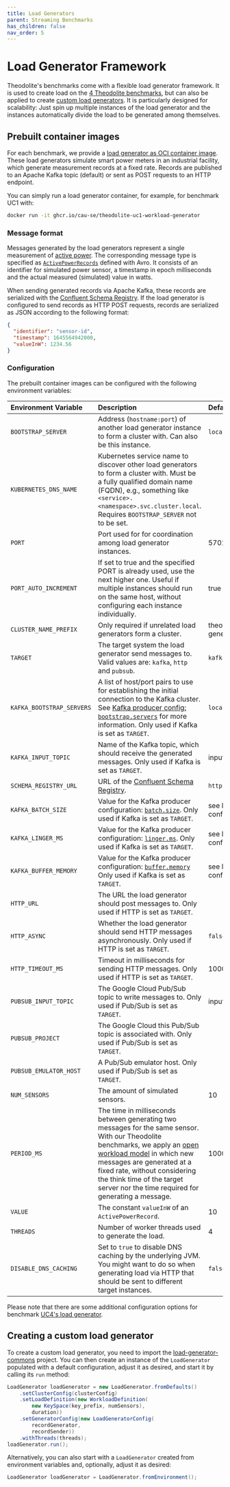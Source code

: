 ```yaml
---
title: Load Generators
parent: Streaming Benchmarks
has_children: false
nav_order: 5
---
```


# Load Generator Framework

Theodolite's benchmarks come with a flexible load generator framework. It is used to create load on the [4 Theodolite benchmarks](#prebuilt-container-images), but can also be applied to create [custom load generators](#creating-a-custom-load-generator).
It is particularly designed for scalability: Just spin up multiple instances of the load generator and the instances automatically divide the load to be generated among themselves.

## Prebuilt container images

For each benchmark, we provide a [load generator as OCI container image](https://github.com/orgs/cau-se/packages?tab=packages&q=workload-generator). These load generators simulate smart power meters in an industrial facility, which generate measurement records at a fixed rate. Records are published to an Apache Kafka topic (default) or sent as POST requests to an HTTP endpoint.

You can simply run a load generator container, for example, for benchmark UC1 with:

```sh
docker run -it ghcr.io/cau-se/theodolite-uc1-workload-generator
```

### Message format

Messages generated by the load generators represent a single measurement of [active power](https://en.wikipedia.org/wiki/AC_power#Active,_reactive,_apparent,_and_complex_power_in_sinusoidal_steady-state). The corresponding message type is specified as [`ActivePowerRecords`](https://github.com/cau-se/theodolite/blob/main/theodolite-benchmarks/commons/src/main/avro/ActivePower.avdl)
defined with Avro. It consists of an identifier for simulated power sensor, a timestamp in epoch milliseconds and the actual measured (simulated) value in watts.

When sending generated records via Apache Kafka, these records are serialized with the [Confluent Schema Registry](https://docs.confluent.io/platform/current/schema-registry).
If the load generator is configured to send records as HTTP POST requests, records are serialized as JSON according to the following format:

```json
{
  "identifier": "sensor-id",
  "timestamp": 1645564942000,
  "valueInW": 1234.56
}
```

### Configuration

The prebuilt container images can be configured with the following environment variables:

| Environment Variable | Description | Default |
|:----|:----|:----|
| `BOOTSTRAP_SERVER` | Address (`hostname:port`) of another load generator instance to form a cluster with. Can also be this instance. | `localhost:5701` |
| `KUBERNETES_DNS_NAME` | Kubernetes service name to discover other load generators to form a cluster with. Must be a fully qualified domain name (FQDN), e.g., something like `<service>.<namespace>.svc.cluster.local`. Requires `BOOTSTRAP_SERVER` not to be set. | |
| `PORT` | Port used for for coordination among load generator instances. | 5701 |
| `PORT_AUTO_INCREMENT` | If set to true and the specified PORT is already used, use the next higher one. Useful if multiple instances should run on the same host, without configuring each instance individually. | true |
| `CLUSTER_NAME_PREFIX` | Only required if unrelated load generators form a cluster. | theodolite-load-generation |
| `TARGET` | The target system the load generator send messages to. Valid values are: `kafka`, `http` and `pubsub`. | `kafka` |
| `KAFKA_BOOTSTRAP_SERVERS` | A list of host/port pairs to use for establishing the initial connection to the Kafka cluster. See [Kafka producer config: `bootstrap.servers`](https://kafka.apache.org/documentation/#producerconfigs_bootstrap.servers) for more information. Only used if Kafka is set as `TARGET`. | `localhost:9092` |
| `KAFKA_INPUT_TOPIC` | Name of the Kafka topic, which should receive the generated messages. Only used if Kafka is set as `TARGET`. | input |
| `SCHEMA_REGISTRY_URL` | URL of the [Confluent Schema Registry](https://docs.confluent.io/platform/current/schema-registry). | `http://localhost:8081` |
| `KAFKA_BATCH_SIZE` | Value for the Kafka producer configuration: [`batch.size`](https://kafka.apache.org/documentation/#producerconfigs_batch.size). Only used if Kafka is set as `TARGET`. | see Kafka producer config: [`batch.size`](https://kafka.apache.org/documentation/#producerconfigs_batch.size) |
| `KAFKA_LINGER_MS` | Value for the Kafka producer configuration: [`linger.ms`](https://kafka.apache.org/documentation/#producerconfigs_linger.ms). Only used if Kafka is set as `TARGET`. | see Kafka producer config: [`linger.ms`](https://kafka.apache.org/documentation/#producerconfigs_linger.ms) |
| `KAFKA_BUFFER_MEMORY` | Value for the Kafka producer configuration: [`buffer.memory`](https://kafka.apache.org/documentation/#producerconfigs_buffer.memory) Only used if Kafka is set as `TARGET`. | see Kafka producer config: [`buffer.memory`](https://kafka.apache.org/documentation/#producerconfigs_buffer.memory) |
| `HTTP_URL` | The URL the load generator should post messages to. Only used if HTTP is set as `TARGET`. | |
| `HTTP_ASYNC` | Whether the load generator should send HTTP messages asynchronously. Only used if HTTP is set as `TARGET`. | `false` |
| `HTTP_TIMEOUT_MS` | Timeout in milliseconds for sending HTTP messages. Only used if HTTP is set as `TARGET`. | 1000 |
| `PUBSUB_INPUT_TOPIC` | The Google Cloud Pub/Sub topic to write messages to. Only used if Pub/Sub is set as `TARGET`. | input |
| `PUBSUB_PROJECT` | The Google Cloud this Pub/Sub topic is associated with. Only used if Pub/Sub is set as `TARGET`. | |
| `PUBSUB_EMULATOR_HOST` | A Pub/Sub emulator host. Only used if Pub/Sub is set as `TARGET`. | |
| `NUM_SENSORS` | The amount of simulated sensors. | 10 |
| `PERIOD_MS` | The time in milliseconds between generating two messages for the same sensor. With our Theodolite benchmarks, we apply an [open workload model](https://www.usenix.org/legacy/event/nsdi06/tech/full_papers/schroeder/schroeder.pdf) in which new messages are generated at a fixed rate, without considering the think time of the target server nor the time required for generating a message. | 1000 |
| `VALUE` | The constant `valueInW` of an `ActivePowerRecord`. | 10 |
| `THREADS` | Number of worker threads used to generate the load. | 4 |
| `DISABLE_DNS_CACHING` | Set to `true` to disable DNS caching by the underlying JVM. You might want to do so when generating load via HTTP that should be sent to different target instances. | `false` |

Please note that there are some additional configuration options for benchmark [UC4's load generator](hhttps://github.com/cau-se/theodolite/blob/main/theodolite-benchmarks/uc4-load-generator/src/main/java/rocks/theodolite/benchmarks/uc4/loadgenerator/LoadGenerator.java).

## Creating a custom load generator

To create a custom load generator, you need to import the [load-generator-commons](https://github.com/cau-se/theodolite/tree/main/theodolite-benchmarks/load-generator-commons) project. You can then create an instance of the `LoadGenerator` populated with a default configuration, adjust it as desired, and start it by calling its `run` method:

```java
LoadGenerator loadGenerator = new LoadGenerator.fromDefaults()
    .setClusterConfig(clusterConfig)
    .setLoadDefinition(new WorkloadDefinition(
        new KeySpace(key_prefix, numSensors),
        duration))
    .setGeneratorConfig(new LoadGeneratorConfig(
        recordGenerator,
        recordSender))
    .withThreads(threads);
loadGenerator.run();
```

Alternatively, you can also start with a `LoadGenerator` created from environment variables and, optionally, adjust it as desired:

```java
LoadGenerator loadGenerator = LoadGenerator.fromEnvironment();
```
